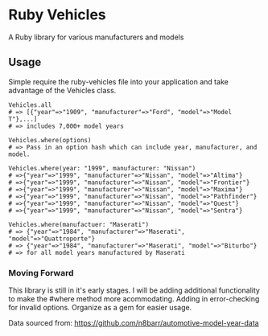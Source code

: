 # Ruby Vehicles
A Ruby library for various manufacturers and models

## Usage
Simple require the ruby-vehicles file into your application and take advantage of the Vehicles class.

    Vehicles.all
    # => [{"year"=>"1909", "manufacturer"=>"Ford", "model"=>"Model T"},...]
    # => includes 7,000+ model years
    
    Vehicles.where(options)
    # => Pass in an option hash which can include year, manufacturer, and model.
    
    Vehicles.where(year: "1999", manufacturer: "Nissan")
    # =>{"year"=>"1999", "manufacturer"=>"Nissan", "model"=>"Altima"}
    # =>{"year"=>"1999", "manufacturer"=>"Nissan", "model"=>"Frontier"}
    # =>{"year"=>"1999", "manufacturer"=>"Nissan", "model"=>"Maxima"}
    # =>{"year"=>"1999", "manufacturer"=>"Nissan", "model"=>"Pathfinder"}
    # =>{"year"=>"1999", "manufacturer"=>"Nissan", "model"=>"Quest"}
    # =>{"year"=>"1999", "manufacturer"=>"Nissan", "model"=>"Sentra"}
    
    Vehicles.where(manufactuer: "Maserati")
    # => {"year"=>"1984", "manufacturer"=>"Maserati", "model"=>"Quattroporte"}
    # => {"year"=>"1984", "manufacturer"=>"Maserati", "model"=>"Biturbo"}
    # => for all model years manufactured by Maserati
    
### Moving Forward
This library is still in it's early stages. I will be adding additional functionality to make the #where method more acommodating. Adding in error-checking for invalid options. Organize as a gem for easier usage.

Data sourced from: https://github.com/n8barr/automotive-model-year-data